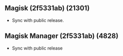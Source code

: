 ## Magisk (2f5331ab) (21301)
- Sync with public release.

## Magisk Manager (2f5331ab) (4828)
- Sync with public release
